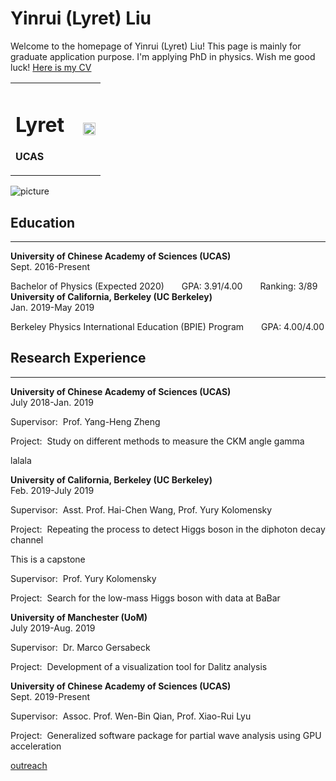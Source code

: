 # Yinrui (Lyret) Liu
Welcome to the homepage of Yinrui (Lyret) Liu! This page is mainly for graduate application purpose. I'm applying PhD in physics. Wish me good luck!
[Here is my CV](https://yinruiliu.github.io/CV_Yinrui_Liu.pdf)

<table border="0">
  <tr>
    <td width="75%">
      <h1>Lyret</h1>
      <p><b>UCAS</b></p>
    </td>
    <td width="25%">
      <img src="https://yinruiliu.github.io/5.png" width="100%"> 
    </td>
  </tr>
</table>

![picture](https://yinruiliu.github.io/5.png)

## Education
---
**University of Chinese Academy of Sciences (UCAS)** &emsp;&emsp;&emsp;&emsp;&emsp;&emsp;&emsp;&emsp;&emsp;&emsp;Sept. 2016-Present

Bachelor of Physics (Expected 2020)&emsp;&emsp;GPA: 3.91/4.00&emsp;&emsp;Ranking: 3/89
&nbsp;&nbsp;
**University of California, Berkeley (UC Berkeley)**&emsp;&emsp;&emsp;&emsp;&emsp;&emsp;&emsp;&emsp;&emsp;&emsp;&emsp;&emsp;Jan. 2019-May 2019

Berkeley Physics International Education (BPIE) Program&emsp;&emsp;GPA: 4.00/4.00

## Research Experience
---
**University of Chinese Academy of Sciences (UCAS)**&emsp;&emsp;&emsp;&emsp;&emsp;&emsp;&emsp;&emsp;&emsp;&emsp;July 2018-Jan. 2019

Supervisor: &nbsp;Prof. Yang-Heng Zheng

Project: &nbsp;Study on different methods to measure the CKM angle gamma

lalala

**University of California, Berkeley (UC Berkeley)**&emsp;&emsp;&emsp;&emsp;&emsp;&emsp;&emsp;&emsp;&emsp;&emsp;&emsp;&emsp;Feb. 2019-July 2019

Supervisor: &nbsp;Asst. Prof. Hai-Chen Wang, Prof. Yury Kolomensky

Project: &nbsp;Repeating the process to detect Higgs boson in the diphoton decay channel

This is a capstone 

Supervisor: &nbsp;Prof. Yury Kolomensky

Project: &nbsp;Search for the low-mass Higgs boson with data at BaBar

**University of Manchester (UoM)**&emsp;&emsp;&emsp;&emsp;&emsp;&emsp;&emsp;&emsp;&emsp;&emsp;&emsp;&emsp;&emsp;&emsp;&emsp;&emsp;&emsp;&emsp;&emsp;July 2019-Aug. 2019

Supervisor: &nbsp;Dr. Marco Gersabeck

Project: &nbsp;Development of a visualization tool for Dalitz analysis

**University of Chinese Academy of Sciences (UCAS)**&emsp;&emsp;&emsp;&emsp;&emsp;&emsp;&emsp;&emsp;&emsp;&emsp;Sept. 2019-Present

Supervisor: &nbsp;Assoc. Prof. Wen-Bin Qian, Prof. Xiao-Rui Lyu

Project: &nbsp;Generalized software package for partial wave analysis using GPU acceleration

[outreach](https://yinruiliu.github.io/outreach.html)
